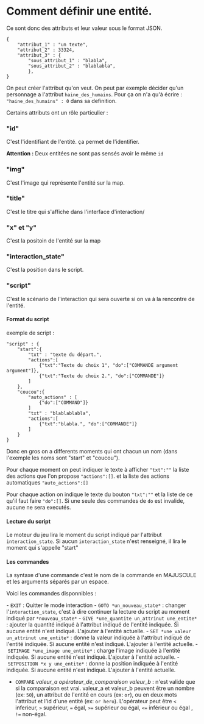 # Comment définir une entité.

Ce sont donc des attributs et leur valeur sous le format JSON.

```
{
    "attribut_1" : "un texte",
    "attribut_2" : 33324,
    "attribut_3" : {
        "sous_attribut_1" : "blabla",
        "sous_attribut_2" : "blablabla",
        },
}
```

On peut créer l'attribut qu'on veut. On peut par exemple décider qu'un personnage a l'attribut `haine_des_humains`. Pour ça on n'a qu'à écrire : `"haine_des_humains" : 0` dans sa definition.

Certains attributs ont un rôle particulier :

### "id"

C'est l'identifiant de l'entité. ça permet de l'identifier.

**Attention :** Deux entitées ne sont pas sensés avoir le même `id`

### "img"

C'est l'image qui représente l'entité sur la map.

### "title"

C'est le titre qui s'affiche dans l'interface d'interaction/

### "x" et "y"

C'est la positoin de l'entité sur la map


### "interaction_state"

C'est la position dans le script.

### "script"

C'est le scénario de l'interaction qui sera ouverte si on va à la rencontre de l'entité.

#### Format du script

exemple de script :

    "script" : {
        "start":{
            "txt" : "texte du départ.",
            "actions":[
                {"txt":"Texte du choix 1", "do":["COMMANDE argument argument"]},
                {"txt":"Texte du choix 2.", "do":["COMMANDE"]}
            ]
        },
        "coucou":{
            "auto_actions" : [
                {"do":["COMMAND"]}
            ]
            "txt" : "blablablabla",
            "actions":[
                {"txt":"blabla.", "do":["COMMANDE"]}
            ]
        }
    }

Donc en gros on a differents moments qui ont chacun un nom (dans l'exemple les noms sont "start" et "coucou").

Pour chaque moment on peut indiquer le texte à afficher `"txt":""` la liste des actions que l'on propose `"actions":[]`. et la liste des actions automatiques `"auto_actions":[]`

Pour chaque action on indique le texte du bouton `"txt":""` et la liste de ce qu'il faut faire `"do":[]`. Si une seule des commandes de `do` est invalide, aucune ne sera executés.

#### Lecture du script

Le moteur du jeu lira le moment du script indiqué par l'attribut `interaction_state`. Si aucun `interaction_state` n'est renseigné, il lira le moment qui s'appelle "start"

#### Les commandes

La syntaxe d'une commande c'est le nom de la commande en MAJUSCULE et les arguments séparés par un espace.

Voici les commandes disponnibles :

- `EXIT` : Quitter le mode interaction
- `GOTO *un_nouveau_state*` : changer l'`interaction_state`, c'est à dire continuer la lecture du script au moment indiqué par `*nouveau_state*`
- `GIVE *une_quantite un_attrinut une_entite*` : ajouter la quantité indiqué à l'attribut indiqué de l'entité indiquée. Si aucune entité n'est indiqué. L'ajouter à l'entité actuelle.
- `SET *une_valeur un_attrinut une_entite*` : donne la valeur indiquée à l'attribut indiqué de l'entité indiquée. Si aucune entité n'est indiqué. L'ajouter à l'entité actuelle.
- `SETIMAGE *une_image une_entite*` : charge l'image indiquée à l'entité indiquée. Si aucune entité n'est indiqué. L'ajouter à l'entité actuelle.
- `SETPOSITION *x y une_entite*` : donne la position indiquée à l'entité indiquée. Si aucune entité n'est indiqué. L'ajouter à l'entité actuelle.
- `COMPARE` *valeur_a opérateur_de_comparaison valeur_b* : n'est valide que si la comparaison est vrai. valeur_a et valeur_b peuvent être un nombre (ex: `50`), un attribut de l'entité en cours (ex: `or`), ou en deux mots l'attribut et l'id d'une entité (ex: `or hero`). L'opérateur peut être `<` inferieur,  `>` supérieur, `=` égal, `>=` supérieur ou égal,  `<=` inférieur ou égal  , `!=` non-égal.